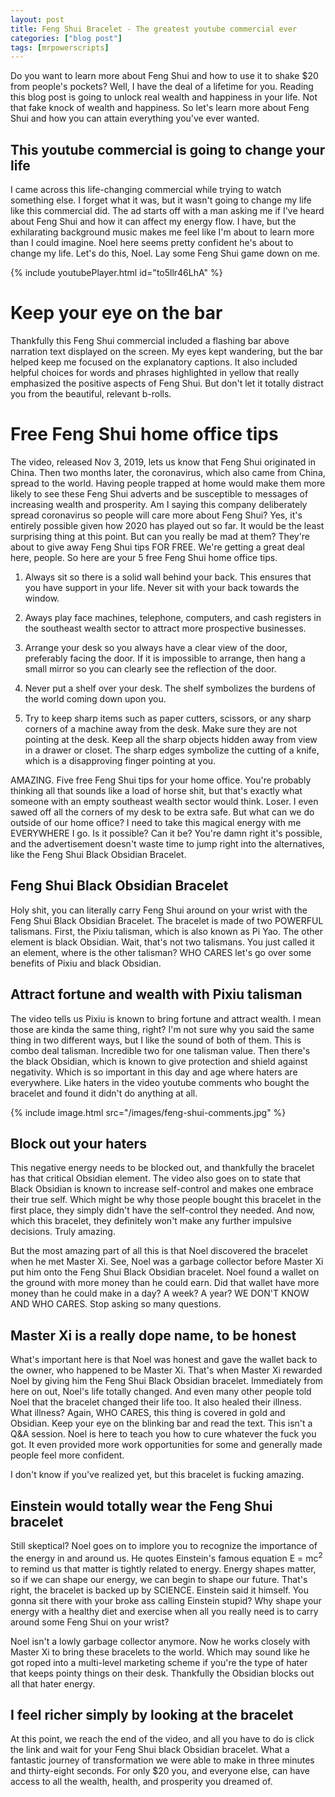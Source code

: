 ```yaml
---
layout: post
title: Feng Shui Bracelet - The greatest youtube commercial ever
categories: ["blog post"]
tags: [mrpowerscripts]
---
```


Do you want to learn more about Feng Shui and how to use it to shake $20 from people's pockets? Well, I have the deal of a lifetime for you. Reading this blog post is going to unlock real wealth and happiness in your life. Not that fake knock of wealth and happiness. So let's learn more about Feng Shui and how you can attain everything you've ever wanted.

## This youtube commercial is going to change your life

I came across this life-changing commercial while trying to watch something else. I forget what it was, but it wasn't going to change my life like this commercial did. The ad starts off with a man asking me if I've heard about Feng Shui and how it can affect my energy flow. I have, but the exhilarating background music makes me feel like I'm about to learn more than I could imagine. Noel here seems pretty confident he's about to change my life. Let's do this, Noel. Lay some Feng Shui game down on me.

{% include youtubePlayer.html id="to5llr46LhA" %}

# Keep your eye on the bar

Thankfully this Feng Shui commercial included a flashing bar above narration text displayed on the screen. My eyes kept wandering, but the bar helped keep me focused on the explanatory captions. It also included helpful choices for words and phrases highlighted in yellow that really emphasized the positive aspects of Feng Shui. But don't let it totally distract you from the beautiful, relevant b-rolls.

# Free Feng Shui home office tips

The video, released Nov 3, 2019, lets us know that Feng Shui originated in China. Then two months later, the coronavirus, which also came from China, spread to the world. Having people trapped at home would make them more likely to see these Feng Shui adverts and be susceptible to messages of increasing wealth and prosperity. Am I saying this company deliberately spread coronavirus so people will care more about Feng Shui? Yes, it's entirely possible given how 2020 has played out so far. It would be the least surprising thing at this point. But can you really be mad at them? They're about to give away Feng Shui tips FOR FREE. We're getting a great deal here, people. So here are your 5 free Feng Shui home office tips.

1. Always sit so there is a solid wall behind your back. This ensures that you have support in your life. Never sit with your back towards the window.

1. Aways play face machines, telephone, computers, and cash registers in the southeast wealth sector to attract more prospective businesses.

1. Arrange your desk so you always have a clear view of the door, preferably facing the door. If it is impossible to arrange, then hang a small mirror so you can clearly see the reflection of the door.

1. Never put a shelf over your desk. The shelf symbolizes the burdens of the world coming down upon you.

1. Try to keep sharp items such as paper cutters, scissors, or any sharp corners of a machine away from the desk. Make sure they are not pointing at the desk. Keep all the sharp objects hidden away from view in a drawer or closet. The sharp edges symbolize the cutting of a knife, which is a disapproving finger pointing at you.

AMAZING. Five free Feng Shui tips for your home office. You're probably thinking all that sounds like a load of horse shit, but that's exactly what someone with an empty southeast wealth sector would think. Loser. I even sawed off all the corners of my desk to be extra safe. But what can we do outside of our home office? I need to take this magical energy with me EVERYWHERE I go. Is it possible? Can it be? You're damn right it's possible, and the advertisement doesn't waste time to jump right into the alternatives, like the Feng Shui Black Obsidian Bracelet.

## Feng Shui Black Obsidian Bracelet

Holy shit, you can literally carry Feng Shui around on your wrist with the Feng Shui Black Obsidian Bracelet. The bracelet is made of two POWERFUL talismans. First, the Pixiu talisman, which is also known as Pi Yao. The other element is black Obsidian. Wait, that's not two talismans. You just called it an element, where is the other talisman? WHO CARES let's go over some benefits of Pixiu and black Obsidian.

## Attract fortune and wealth with Pixiu talisman

The video tells us Pixiu is known to bring fortune and attract wealth. I mean those are kinda the same thing, right? I'm not sure why you said the same thing in two different ways, but I like the sound of both of them. This is combo deal talisman. Incredible two for one talisman value. Then there's the black Obsidian, which is known to give protection and shield against negativity. Which is so important in this day and age where haters are everywhere. Like haters in the video youtube comments who bought the bracelet and found it didn't do anything at all.

{% include image.html src="/images/feng-shui-comments.jpg" %}

## Block out your haters

This negative energy needs to be blocked out, and thankfully the bracelet has that critical Obsidian element. The video also goes on to state that Black Obsidian is known to increase self-control and makes one embrace their true self. Which might be why those people bought this bracelet in the first place, they simply didn't have the self-control they needed. And now, which this bracelet, they definitely won't make any further impulsive decisions. Truly amazing.

But the most amazing part of all this is that Noel discovered the bracelet when he met Master Xi. See, Noel was a garbage collector before Master Xi put him onto the Feng Shui Black Obsidian bracelet. Noel found a wallet on the ground with more money than he could earn. Did that wallet have more money than he could make in a day? A week? A year? WE DON'T KNOW AND WHO CARES. Stop asking so many questions. 

## Master Xi is a really dope name, to be honest

What's important here is that Noel was honest and gave the wallet back to the owner, who happened to be Master Xi. That's when Master Xi rewarded Noel by giving him the Feng Shui Black Obsidian bracelet. Immediately from here on out, Noel's life totally changed. And even many other people told Noel that the bracelet changed their life too. It also healed their illness. What illness? Again, WHO CARES, this thing is covered in gold and Obsidian. Keep your eye on the blinking bar and read the text. This isn't a Q&A session. Noel is here to teach you how to cure whatever the fuck you got. It even provided more work opportunities for some and generally made people feel more confident. 

I don't know if you've realized yet, but this bracelet is fucking amazing.

## Einstein would totally wear the Feng Shui bracelet

Still skeptical? Noel goes on to implore you to recognize the importance of the energy in and around us. He quotes Einstein's famous equation E = mc<sup>2</sup> to remind us that matter is tightly related to energy. Energy shapes matter, so if we can shape our energy, we can begin to shape our future. That's right, the bracelet is backed up by SCIENCE. Einstein said it himself. You gonna sit there with your broke ass calling Einstein stupid? Why shape your energy with a healthy diet and exercise when all you really need is to carry around some Feng Shui on your wrist? 

Noel isn't a lowly garbage collector anymore. Now he works closely with Master Xi to bring these bracelets to the world. Which may sound like he got roped into a multi-level marketing scheme if you're the type of hater that keeps pointy things on their desk. Thankfully the Obsidian blocks out all that hater energy.

## I feel richer simply by looking at the bracelet

At this point, we reach the end of the video, and all you have to do is click the link and wait for your Feng Shui black Obsidian bracelet. What a fantastic journey of transformation we were able to make in three minutes and thirty-eight seconds. For only $20 you, and everyone else, can have access to all the wealth, health, and prosperity you dreamed of.
